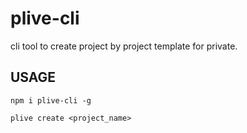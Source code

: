 # plive-cli

cli tool to create project by project template for private.

## USAGE

```
npm i plive-cli -g

plive create <project_name>
```
